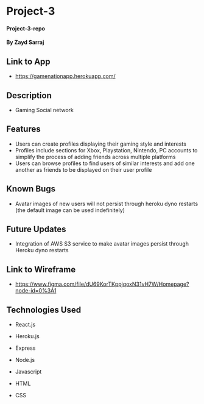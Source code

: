 # Project-3

#### Project-3-repo

#### By Zayd Sarraj

## Link to App

- https://gamenationapp.herokuapp.com/

## Description

- Gaming Social network

## Features

* Users can create profiles displaying their gaming style and interests
* Profiles include sections for Xbox, Playstation, Nintendo, PC accounts to simplify the process of adding friends across multiple platforms
* Users can browse profiles to find users of similar interests and add one another as friends to be displayed on their user profile
## Known Bugs
* Avatar images of new users will not persist through heroku dyno restarts (the default image can be used indefinitely)
​
## Future Updates
* Integration of AWS S3 service to make avatar images persist through Heroku dyno restarts
​
## Link to Wireframe

- https://www.figma.com/file/dU69KorTKppjqoxN31vH7W/Homepage?node-id=0%3A1

## Technologies Used

* React.js

* Heroku.js

* Express

* Node.js

* Javascript

* HTML

* CSS

